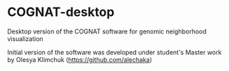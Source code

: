 # COGNAT-desktop
Desktop version of the COGNAT software for genomic neighborhood visualization

Initial version of the software was developed under student's Master work by Olesya Klimchuk (https://github.com/alechaka)

